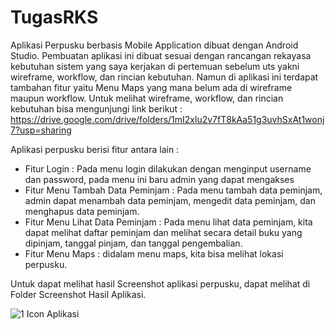 # TugasRKS
Aplikasi Perpusku berbasis Mobile Application dibuat dengan Android Studio. Pembuatan aplikasi ini dibuat sesuai dengan rancangan rekayasa kebutuhan sistem yang saya kerjakan di pertemuan sebelum uts yakni wireframe, workflow, dan rincian kebutuhan.
Namun di aplikasi ini terdapat tambahan fitur yaitu Menu Maps yang mana belum ada di wireframe maupun workflow. 
Untuk melihat wireframe, workflow, dan rincian kebutuhan bisa mengunjungi link berikut : https://drive.google.com/drive/folders/1mI2xlu2v7fT8kAa51g3uvhSxAt1wonj7?usp=sharing

Aplikasi perpusku berisi fitur antara lain :
- Fitur Login : Pada menu login dilakukan dengan menginput username dan password, pada menu ini baru admin yang dapat mengakses
- Fitur Menu Tambah Data Peminjam : Pada menu tambah data peminjam, admin dapat menambah data peminjam, mengedit data peminjam, dan menghapus data peminjam.
- Fitur Menu Lihat Data Peminjam : Pada menu lihat data peminjam, kita dapat melihat daftar peminjam dan melihat secara detail buku yang dipinjam, tanggal pinjam, dan tanggal pengembalian.
- Fitur Menu Maps : didalam menu maps, kita bisa melihat lokasi perpusku.

Untuk dapat melihat hasil Screenshot aplikasi perpusku, dapat melihat di Folder Screenshot Hasil Aplikasi.

![1 Icon Aplikasi](https://user-images.githubusercontent.com/48756686/106460321-bdc3e900-64c5-11eb-8bf1-cd16122fc1ef.jpg)
